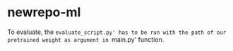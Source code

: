 # newrepo-ml


To evaluate, the `evaluate_script.py' has to be run with the path of our pretrained weight as argument in `main.py' function.
